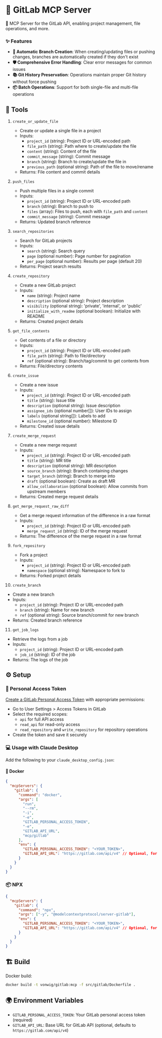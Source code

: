 # 🦊 GitLab MCP Server

🚀 MCP Server for the GitLab API, enabling project management, file operations, and more.

### ✨ Features

- **🌿 Automatic Branch Creation**: When creating/updating files or pushing changes, branches are automatically created if they don't exist
- **🛡️ Comprehensive Error Handling**: Clear error messages for common issues
- **📚 Git History Preservation**: Operations maintain proper Git history without force pushing
- **📦 Batch Operations**: Support for both single-file and multi-file operations

## 🔧 Tools

1. `create_or_update_file`

   - Create or update a single file in a project
   - Inputs:
     - `project_id` (string): Project ID or URL-encoded path
     - `file_path` (string): Path where to create/update the file
     - `content` (string): Content of the file
     - `commit_message` (string): Commit message
     - `branch` (string): Branch to create/update the file in
     - `previous_path` (optional string): Path of the file to move/rename
   - Returns: File content and commit details

2. `push_files`

   - Push multiple files in a single commit
   - Inputs:
     - `project_id` (string): Project ID or URL-encoded path
     - `branch` (string): Branch to push to
     - `files` (array): Files to push, each with `file_path` and `content`
     - `commit_message` (string): Commit message
   - Returns: Updated branch reference

3. `search_repositories`

   - Search for GitLab projects
   - Inputs:
     - `search` (string): Search query
     - `page` (optional number): Page number for pagination
     - `per_page` (optional number): Results per page (default 20)
   - Returns: Project search results

4. `create_repository`

   - Create a new GitLab project
   - Inputs:
     - `name` (string): Project name
     - `description` (optional string): Project description
     - `visibility` (optional string): 'private', 'internal', or 'public'
     - `initialize_with_readme` (optional boolean): Initialize with README
   - Returns: Created project details

5. `get_file_contents`

   - Get contents of a file or directory
   - Inputs:
     - `project_id` (string): Project ID or URL-encoded path
     - `file_path` (string): Path to file/directory
     - `ref` (optional string): Branch/tag/commit to get contents from
   - Returns: File/directory contents

6. `create_issue`

   - Create a new issue
   - Inputs:
     - `project_id` (string): Project ID or URL-encoded path
     - `title` (string): Issue title
     - `description` (optional string): Issue description
     - `assignee_ids` (optional number[]): User IDs to assign
     - `labels` (optional string[]): Labels to add
     - `milestone_id` (optional number): Milestone ID
   - Returns: Created issue details

7. `create_merge_request`

   - Create a new merge request
   - Inputs:
     - `project_id` (string): Project ID or URL-encoded path
     - `title` (string): MR title
     - `description` (optional string): MR description
     - `source_branch` (string): Branch containing changes
     - `target_branch` (string): Branch to merge into
     - `draft` (optional boolean): Create as draft MR
     - `allow_collaboration` (optional boolean): Allow commits from upstream members
   - Returns: Created merge request details

8. `get_merge_request_raw_diff`

   - Get a merge request information of the difference in a raw format
   - Inputs:
     - `project_id` (string): Project ID or URL-encoded path
     - `merge_request_id` (string): ID of the merge request
   - Returns: The difference of the merge request in a raw format

9. `fork_repository`

   - Fork a project
   - Inputs:
     - `project_id` (string): Project ID or URL-encoded path
     - `namespace` (optional string): Namespace to fork to
   - Returns: Forked project details

10. `create_branch`

- Create a new branch
- Inputs:
  - `project_id` (string): Project ID or URL-encoded path
  - `branch` (string): Name for new branch
  - `ref` (optional string): Source branch/commit for new branch
- Returns: Created branch reference

11. `get_job_logs`

- Retrieve the logs from a job
- Inputs:
  - `project_id` (string): Project ID or URL-encoded path
  - `job_id` (string): ID of the job
- Returns: The logs of the job

## ⚙️ Setup

### 🔑 Personal Access Token

[Create a GitLab Personal Access Token](https://docs.gitlab.com/ee/user/profile/personal_access_tokens.html) with appropriate permissions:

- Go to User Settings > Access Tokens in GitLab
- Select the required scopes:
  - `api` for full API access
  - `read_api` for read-only access
  - `read_repository` and `write_repository` for repository operations
- Create the token and save it securely

### 💻 Usage with Claude Desktop

Add the following to your `claude_desktop_config.json`:

#### 🐳 Docker

```json
{
  "mcpServers": {
    "gitlab": {
      "command": "docker",
      "args": [
        "run",
        "--rm",
        "-i",
        "-e",
        "GITLAB_PERSONAL_ACCESS_TOKEN",
        "-e",
        "GITLAB_API_URL",
        "mcp/gitlab"
      ],
      "env": {
        "GITLAB_PERSONAL_ACCESS_TOKEN": "<YOUR_TOKEN>",
        "GITLAB_API_URL": "https://gitlab.com/api/v4" // Optional, for self-hosted instances
      }
    }
  }
}
```

### 📦 NPX

```json
{
  "mcpServers": {
    "gitlab": {
      "command": "npx",
      "args": ["-y", "@modelcontextprotocol/server-gitlab"],
      "env": {
        "GITLAB_PERSONAL_ACCESS_TOKEN": "<YOUR_TOKEN>",
        "GITLAB_API_URL": "https://gitlab.com/api/v4" // Optional, for self-hosted instances
      }
    }
  }
}
```

## 🏗️ Build

Docker build:

```bash
docker build -t vonwig/gitlab:mcp -f src/gitlab/Dockerfile .
```

## 🌍 Environment Variables

- `GITLAB_PERSONAL_ACCESS_TOKEN`: Your GitLab personal access token (required)
- `GITLAB_API_URL`: Base URL for GitLab API (optional, defaults to `https://gitlab.com/api/v4`)
